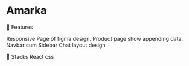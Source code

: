 # Amarka


🎯 Features

Responsive Page of figma design.
Product page show appending data.
Navbar cum Sidebar
Chat layout design

🎯 Stacks
React
css